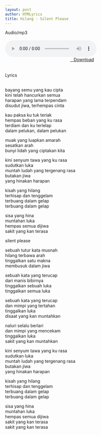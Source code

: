 ```yaml
---
layout: post
author: HTMLyrics
title: Hilang - Silent Please
---
```


<div class="htl">Audio/mp3</div><br />

<audio class='js-player' style="--plyr-color-main: #212121;" controls>
<source src="https://drive.google.com/uc?authuser=0&id=1tD4KQDZ1-Whjklwpp_QWiqI-iZYLiTBx&export=download" type="audio/mp3">
</audio><br />

<center>
<a href="https://drive.google.com/uc?authuser=0&id=1tD4KQDZ1-Whjklwpp_QWiqI-iZYLiTBx&export=download" class="hbt"><i class="fa fa-chevron-down" aria-hidden="true"></i>&nbsp; &nbsp;Download</a>
</center><br />
<br />

<div class="htl">Lyrics</div><br />

bayang semu yang kau cipta<br />
kini telah hancurkan semua<br />
harapan yang lama terpendam<br />
disudut jiwa, terhempas cinta<br />

kau paksa ku tuk teriak<br />
hempas beban yang ku rasa<br />
terdiam dan ku terlelap<br />
dalam pelukan, dalam pelukan<br />

muak yang luapkan amarah<br />
sesatkan arah<br />
bunyi lidah yang ciptakan kita<br />

kini senyum tawa yang ku rasa<br />
sudutkan luka<br />
muntah ludah yang tergenang rasa<br />
butakan jiwa<br />
yang hinakan harapan<br />

kisah yang hilang<br />
terhisap dan tenggelam<br />
terbuang dalam gelap<br />
terbuang dalam gelap<br />

sisa yang hina<br />
muntahan luka<br />
hempas semua dijiwa<br />
sakit yang kan terasa<br />

silent please<br />

sebuah tutur kata musnah<br />
hilang terbawa arah<br />
tinggalkan satu makna<br />
membusuk dalam jiwa<br />

sebuah kata yang terucap<br />
dari manis bibirnya<br />
tinggalkan sebuah luka<br />
tinggalkan semua luka<br />

sebuah kata yang terucap<br />
dan mimpi yang tertahan<br />
tinggalkan luka<br />
disaat yang kan muntahkan<br />

naluri selalu berlari<br />
dan mimpi yang mencekam<br />
tinggalkan luka<br />
sakit yang kan muntahkan<br />

kini senyum tawa yang ku rasa<br />
sudutkan luka<br />
muntah ludah yang tergenang rasa<br />
butakan jiwa<br />
yang hinakan harapan<br />

kisah yang hilang<br />
terhisap dan tenggelam<br />
terbuang dalam gelap<br />
terbuang dalam gelap<br />

sisa yang hina<br />
muntahan luka<br />
hempas semua dijiwa<br />
sakit yang kan terasa<br />
sakit yang kan terasa
